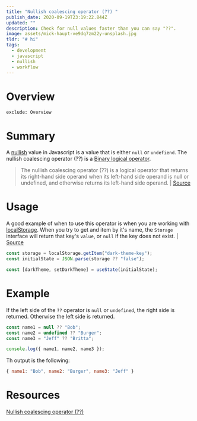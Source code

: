 ```yaml
---
title: "Nullish coalescing operator (??) "
publish_date: 2020-09-19T23:19:22.844Z
updated: ""
description: Check for null values faster than you can say "??".
image: assets/mick-haupt-ve9dq7zm22y-unsplash.jpg
tldr: "# hi"
tags:
  - development
  - javascript
  - nullish
  - workflow
---
```

# Overview

```
exclude: Overview
```

# Summary

A [nullish](https://developer.mozilla.org/en-US/docs/Glossary/Nullish) value in Javascript is a value that is either `null` or `undefiend`. The nullish coalescing operator (??) is a [Binary logical operator](https://developer.mozilla.org/en-US/docs/Web/JavaScript/Reference/Operators#Binary_logical_operators).

> The nullish coalescing operator (??) is a logical operator that returns its right-hand side operand when its left-hand side operand is null or undefined, and otherwise returns its left-hand side operand. | [Source](https://developer.mozilla.org/en-US/docs/Web/JavaScript/Reference/Operators/Nullish_coalescing_operator)

# Usage

A good example of when to use this operator is when you are working with [localStorage](https://developer.mozilla.org/en-US/docs/Web/API/Window/localStorage). When you try to get and item by it's name, the `Storage` interface will return that key's `value`, or `null` if the key does not exist. | [Source](https://developer.mozilla.org/en-US/docs/Web/API/Storage/getItem)

```jsx
const storage = localStorage.getItem("dark-theme-key");
const initialState = JSON.parse(storage ?? "false");

const [darkTheme, setDarkTheme] = useState(initialState);
```

# Example

If the left side of the `??` operator is `null` or `undefined`, the right side is returned. Otherwise the left side is returned.

```jsx
const name1 = null ?? "Bob";
const name2 = undefined ?? "Burger";
const name3 = "Jeff" ?? "Britta";

console.log({ name1, name2, name3 });
```

Th output is the following:

```jsx
{ name1: "Bob", name2: "Burger", name3: "Jeff" }
```

# Resources

[Nullish coalescing operator (??)](https://developer.mozilla.org/en-US/docs/Web/JavaScript/Reference/Operators/Nullish_coalescing_operator)
